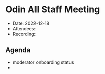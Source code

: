 
# Odin All Staff Meeting 

* Date: 2022-12-18
* Attendees: 
* Recording: 

## Agenda

- moderator onboarding status
- 

